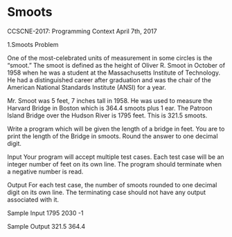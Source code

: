 # Smoots
CCSCNE-2017: Programming Context April 7th, 2017

1.Smoots Problem

One of the most-celebrated units of measurement in some circles is the “smoot.” The smoot is
defined as the height of Oliver R. Smoot in October of 1958 when he was a student at the
Massachusetts Institute of Technology. He had a distinguished career after graduation and was
the chair of the American National Standards Institute (ANSI) for a year. 

Mr. Smoot was 5 feet, 7 inches tall in 1958. He was used to measure the Harvard Bridge in Boston which is 364.4 smoots
plus 1 ear. The Patroon Island Bridge over the Hudson River is 1795 feet. This is 321.5 smoots.

Write a program which will be given the length of a bridge in feet. You are to print the length of
the Bridge in smoots. Round the answer to one decimal digit.

Input
Your program will accept multiple test cases. Each test case will be an integer number of feet on
its own line. The program should terminate when a negative number is read.

Output
For each test case, the number of smoots rounded to one decimal digit on its own line. The
terminating case should not have any output associated with it.

Sample Input
1795
2030
-1

Sample Output
321.5
364.4

